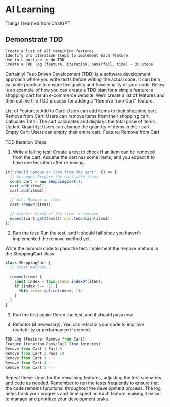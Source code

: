 # AI Learning

Things I learned from ChatGPT

## Demonstrate TDD

    Create a list of all remaining features
    Identify 3-5 iteration steps to implement each feature
    Use this outline to do TDD
    Create a TDD log (feature, iteration, pass/fail, time) - 30 steps

Certainly! Test-Driven Development (TDD) is a software development approach where you write tests before writing the actual code. It can be a valuable practice to ensure the quality and functionality of your code. Below is an example of how you can create a TDD plan for a simple feature: a shopping cart for an e-commerce website. We'll create a list of features and then outline the TDD process for adding a "Remove from Cart" feature.

List of Features:
Add to Cart: Users can add items to their shopping cart.
Remove from Cart: Users can remove items from their shopping cart.
Calculate Total: The cart calculates and displays the total price of items.
Update Quantity: Users can change the quantity of items in their cart.
Empty Cart: Users can empty their entire cart.
Feature: Remove from Cart

TDD Iteration Steps:

1. Write a failing test: Create a test to check if an item can be removed from the cart. Assume the cart has some items, and you expect it to have one less item after removing.

```javascript
it("should remove an item from the cart", () => {
  // Arrange: Prepare the cart with items
  const cart = new ShoppingCart();
  cart.add(item1);
  cart.add(item2);

  // Act: Remove an item
  cart.remove(item1);

  // Assert: Check if the item is removed
  expect(cart.getItems()).not.toContain(item1);
});
```

2. Run the test: Run the test, and it should fail since you haven't implemented the remove method yet.

Write the minimal code to pass the test: Implement the remove method in the ShoppingCart class.

```javascript
class ShoppingCart {
  // Other methods...

  remove(item) {
    const index = this.items.indexOf(item);
    if (index !== -1) {
      this.items.splice(index, 1);
    }
  }
}
```

3. Run the test again: Rerun the test, and it should pass now.

4. Refactor (if necessary): You can refactor your code to improve readability or performance if needed.

```jaVascript
TDD Log (Feature: Remove from Cart):
Feature Iteration Pass/Fail Time (minutes)
Remove from Cart 1 Fail 5
Remove from Cart 2 Pass 10
Remove from Cart 3 - -
Remove from Cart 4 - -
Remove from Cart 5 - -
```

Repeat these steps for the remaining features, adjusting the test scenarios and code as needed. Remember to run the tests frequently to ensure that the code remains functional throughout the development process. The log helps track your progress and time spent on each feature, making it easier to manage and prioritize your development tasks.
